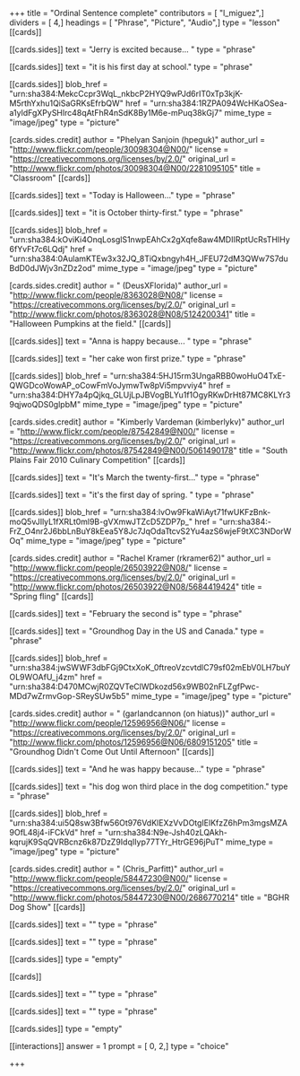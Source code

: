 +++
title = "Ordinal Sentence complete"
contributors = [ "l_miguez",]
dividers = [ 4,]
headings = [ "Phrase", "Picture", "Audio",]
type = "lesson"
[[cards]]

[[cards.sides]]
text = "Jerry is excited because... "
type = "phrase"

[[cards.sides]]
text = "it is his first day at school."
type = "phrase"

[[cards.sides]]
blob_href = "urn:sha384:MekcCcpr3WqL_nkbcP2HYQ9wPJd6rIT0xTp3kjK-M5rthYxhu1QiSaGRKsEfrbQW"
href = "urn:sha384:1RZPA094WcHKaOSea-a1yldFgXPySHlrc48qAtFhR4nSdK8By1M6e-mPuq38kGj7"
mime_type = "image/jpeg"
type = "picture"

[cards.sides.credit]
author = "Phelyan Sanjoin (hpeguk)"
author_url = "http://www.flickr.com/people/30098304@N00/"
license = "https://creativecommons.org/licenses/by/2.0/"
original_url = "http://www.flickr.com/photos/30098304@N00/2281095105"
title = "Classroom"
[[cards]]

[[cards.sides]]
text = "Today is Halloween..."
type = "phrase"

[[cards.sides]]
text = "it is October thirty-first."
type = "phrase"

[[cards.sides]]
blob_href = "urn:sha384:kOviKi4OnqLosglS1nwpEAhCx2gXqfe8aw4MDIIRptUcRsTHIHy6fYvFt7c6LQdj"
href = "urn:sha384:0AulamKTEw3x32JQ_8TiQxbngyh4H_JFEU72dM3QWw7S7duBdD0dJWjv3nZDz2od"
mime_type = "image/jpeg"
type = "picture"

[cards.sides.credit]
author = " (DeusXFlorida)"
author_url = "http://www.flickr.com/people/8363028@N08/"
license = "https://creativecommons.org/licenses/by/2.0/"
original_url = "http://www.flickr.com/photos/8363028@N08/5124200341"
title = "Halloween Pumpkins at the field."
[[cards]]

[[cards.sides]]
text = "Anna is happy because... "
type = "phrase"

[[cards.sides]]
text = "her cake won first prize."
type = "phrase"

[[cards.sides]]
blob_href = "urn:sha384:5HJ15rm3UngaRBB0woHuO4TxE-QWGDcoWowAP_oCowFmVoJymwTw8pVi5mpvviy4"
href = "urn:sha384:DHY7a4pQjkq_GLUjLpJBVogBLYu1f1OgyRKwDrHt87MC8KLYr39qjwoQDS0glpbM"
mime_type = "image/jpeg"
type = "picture"

[cards.sides.credit]
author = "Kimberly Vardeman (kimberlykv)"
author_url = "http://www.flickr.com/people/87542849@N00/"
license = "https://creativecommons.org/licenses/by/2.0/"
original_url = "http://www.flickr.com/photos/87542849@N00/5061490178"
title = "South Plains Fair 2010 Culinary Competition"
[[cards]]

[[cards.sides]]
text = "It's March the twenty-first..."
type = "phrase"

[[cards.sides]]
text = "it's the first day of spring. "
type = "phrase"

[[cards.sides]]
blob_href = "urn:sha384:lvOw9FkaWiAyt71fwUKFzBnk-moQ5vJIlyL1fXRLt0ml9B-gVXmwJTZcD5ZDP7p_"
href = "urn:sha384:-FrZ_O4nr2J6bbLnBuY8kEea5Y8Jc7JqOdaTtcvS2Yu4azS6wjeF9tXC3NDorWOq"
mime_type = "image/jpeg"
type = "picture"

[cards.sides.credit]
author = "Rachel Kramer (rkramer62)"
author_url = "http://www.flickr.com/people/26503922@N08/"
license = "https://creativecommons.org/licenses/by/2.0/"
original_url = "http://www.flickr.com/photos/26503922@N08/5684419424"
title = "Spring fling"
[[cards]]

[[cards.sides]]
text = "February the second is"
type = "phrase"

[[cards.sides]]
text = "Groundhog Day in the US and Canada."
type = "phrase"

[[cards.sides]]
blob_href = "urn:sha384:jwSWWF3dbFGj9CtxXoK_0ftreoVzcvtdlC79sf02mEbV0LH7buYOL9WOAfU_j4zm"
href = "urn:sha384:D470MCwjR0ZQVTeClWDkozd56x9WB02nFLZgfPwc-MDd7wZrmvGop-SReySUw5b5"
mime_type = "image/jpeg"
type = "picture"

[cards.sides.credit]
author = " (garlandcannon (on hiatus))"
author_url = "http://www.flickr.com/people/12596956@N06/"
license = "https://creativecommons.org/licenses/by/2.0/"
original_url = "http://www.flickr.com/photos/12596956@N06/6809151205"
title = "Groundhog Didn't Come Out Until Afternoon"
[[cards]]

[[cards.sides]]
text = "And he was happy because…"
type = "phrase"

[[cards.sides]]
text = "his dog won  third place in the dog competition."
type = "phrase"

[[cards.sides]]
blob_href = "urn:sha384:ui5Q8sw3Bfw56Ot976VdKlEXzVvDOtgIElKfzZ6hPm3mgsMZA9OfL48j4-iFCkVd"
href = "urn:sha384:N9e-Jsh40zLQAkh-kqrujK9SqQVRBcnz6k87DzZ9IdqIIyp77TYr_HtrGE96jPuT"
mime_type = "image/jpeg"
type = "picture"

[cards.sides.credit]
author = " (Chris_Parfitt)"
author_url = "http://www.flickr.com/people/58447230@N00/"
license = "https://creativecommons.org/licenses/by/2.0/"
original_url = "http://www.flickr.com/photos/58447230@N00/2686770214"
title = "BGHR Dog Show"
[[cards]]

[[cards.sides]]
text = ""
type = "phrase"

[[cards.sides]]
text = ""
type = "phrase"

[[cards.sides]]
type = "empty"

[[cards]]

[[cards.sides]]
text = ""
type = "phrase"

[[cards.sides]]
text = ""
type = "phrase"

[[cards.sides]]
type = "empty"

[[interactions]]
answer = 1
prompt = [ 0, 2,]
type = "choice"

+++
